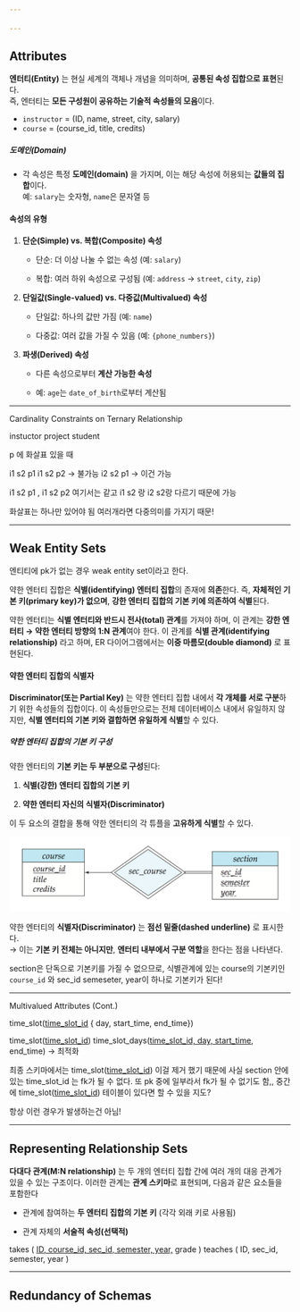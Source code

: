 ```yaml
---

---
```



## **Attributes**

**엔터티(Entity)** 는 현실 세계의 객체나 개념을 의미하며,  **공통된 속성 집합으로 표현**된다.  
즉, 엔터티는 **모든 구성원이 공유하는 기술적 속성들의 모음**이다.

- `instructor` = (ID, name, street, city, salary)
- `course` = (course_id, title, credits)

##### **도메인(Domain)**

- 각 속성은 특정 **도메인(domain)** 을 가지며,  이는 해당 속성에 허용되는 **값들의 집합**이다.  
	예: `salary`는 숫자형, `name`은 문자열 등
    

#### 속성의 유형

1. **단순(Simple) vs. 복합(Composite) 속성**
    
    - 단순: 더 이상 나눌 수 없는 속성 (예: `salary`)
        
    - 복합: 여러 하위 속성으로 구성됨 (예: `address` → `street`, `city`, `zip`)
        
2. **단일값(Single-valued) vs. 다중값(Multivalued) 속성**
    
    - 단일값: 하나의 값만 가짐 (예: `name`)
        
    - 다중값: 여러 값을 가질 수 있음 (예: `{phone_numbers}`)
        
3. **파생(Derived) 속성**
    
    - 다른 속성으로부터 **계산 가능한 속성**
        
    - 예: `age`는 `date_of_birth`로부터 계산됨
        

---
Cardinality Constraints on Ternary Relationship

instuctor project student

p 에 화살표 있을 때

i1 s2 p1 
i1 s2 p2  -> 불가능
i2 s2 p1  -> 이건 가능

i1 s2 p1 , i1 s2 p2 여기서는 같고
i1 s2 랑 i2 s2랑 다르기 때문에 가능

화살표는 하나만 있어야 됨
여러개라면 다중의미를 가지기 때문!

---
## **Weak Entity Sets**

엔티티에 pk가 없는 경우 weak entity set이라고 한다.

약한 엔터티 집합은 **식별(identifying) 엔터티 집합**의 존재에 **의존**한다. 즉, **자체적인 기본 키(primary key)가 없으며**,  **강한 엔터티 집합의 기본 키에 의존하여 식별**된다.

약한 엔터티는 **식별 엔터티와 반드시 전사(total) 관계**를 가져야 하며, 이 관계는 **강한 엔터티 → 약한 엔터티 방향의 1:N 관계**여야 한다.  이 관계를 **식별 관계(identifying relationship)** 라고 하며, ER 다이어그램에서는 **이중 마름모(double diamond)** 로 표현된다.

#### **약한 엔터티 집합의 식별자**
**Discriminator(또는 Partial Key)** 는  약한 엔터티 집합 내에서 **각 개체를 서로 구분**하기 위한 속성들의 집합이다. 이 속성들만으로는 전체 데이터베이스 내에서 유일하지 않지만, **식별 엔터티의 기본 키와 결합하면 유일하게 식별**할 수 있다.

##### **약한 엔터티 집합의 기본 키 구성**
약한 엔터티의 **기본 키는 두 부분으로 구성**된다:
    
1. **식별(강한) 엔터티 집합의 기본 키**
        
2. **약한 엔터티 자신의 식별자(Discriminator)**
        
이 두 요소의 결합을 통해 약한 엔터티의 각 튜플을 **고유하게 식별**할 수 있다.

![](../images/Pasted%20image%2020250410154606.png)


약한 엔터티의 **식별자(Discriminator)** 는 **점선 밑줄(dashed underline)** 로 표시한다.  
→ 이는 **기본 키  전체는 아니지만**, **엔터티 내부에서 구분 역할**을 한다는 점을 나타낸다.

section은 단독으로 기본키를 가질 수 없으므로, 식별관계에 있는 course의 기본키인 `course_id` 와 sec_id semeseter, year이 하나로 기본키가 된다!

---

Multivalued Attributes (Cont.)



time_slot(<u>time_slot_id</u> { day, start_time, end_time})

time_slot(<u>time_slot_id</u>)
time_slot_days(<u>time_slot_id, day, start_time</u>, end_time) -> 최적화

최종 스키마에서는 time_slot(<u>time_slot_id</u>) 이걸 제거 했기 때문에 사실 section 안에 있는 time_slot_id 는 fk가 될 수 없다. 또 pk 중에 일부라서 fk가 될 수 없기도 함,, 중간에 time_slot(<u>time_slot_id</u>) 테이블이 있다면 할 수 있을 지도?


항상 이런 경우가 발생하는건 아님! 

---
## **Representing Relationship Sets**

**다대다 관계(M:N relationship)** 는 두 개의 엔터티 집합 간에 여러 개의 대응 관계가 있을 수 있는 구조이다. 이러한 관계는 **관계 스키마**로 표현되며, 다음과 같은 요소들을 포함한다

- 관계에 참여하는 **두 엔터티 집합의 기본 키** (각각 외래 키로 사용됨)
    
- 관계 자체의 **서술적 속성(선택적)**

takes ( <u><u>ID</u>, course_id, sec_id, semester, year,</u> grade )
teaches ( ID, sec_id, semester, year )

---
## **Redundancy of Schemas**

